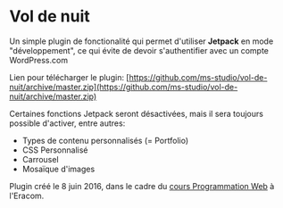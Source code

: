 # Vol de nuit

Un simple plugin de fonctionalité qui permet d'utiliser **Jetpack** en mode "développement", ce qui évite de devoir s'authentifier avec un compte WordPress.com

Lien pour télécharger le plugin: [https://github.com/ms-studio/vol-de-nuit/archive/master.zip](https://github.com/ms-studio/vol-de-nuit/archive/master.zip)

Certaines fonctions Jetpack seront désactivées, mais il sera toujours possible d'activer, entre autres:

- Types de contenu personnalisés (= Portfolio)
- CSS Personnalisé
- Carrousel
- Mosaïque d'images

Plugin créé le 8 juin 2016, dans le cadre du [cours Programmation Web](http://collectifwp.github.io/cours-web/) à l'Eracom.